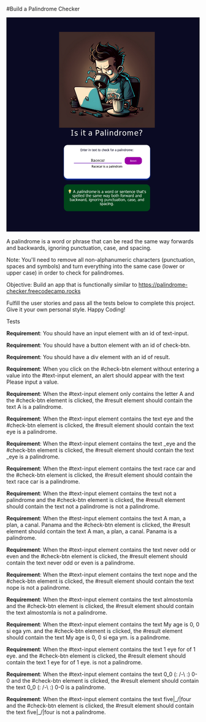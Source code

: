 #Build a Palindrome Checker


![A picture of a guy drinking coffee coding](images/readmepng.png)

A palindrome is a word or phrase that can be read the same way forwards and backwards, ignoring punctuation, case, and spacing.

Note: You'll need to remove all non-alphanumeric characters (punctuation, spaces and symbols) and turn everything into the same 
case (lower or upper case) in order to check for palindromes.

Objective: Build an app that is functionally similar to https://palindrome-checker.freecodecamp.rocks


Fulfill the user stories and pass all the tests below to complete this project. Give it your own personal style. Happy Coding!

Tests

**Requirement**: You should have an input element with an id of text-input.

**Requirement**: You should have a button element with an id of check-btn.

**Requirement**: You should have a div element with an id of result.

**Requirement**: When you click on the #check-btn element without entering a value into the #text-input element, 
an alert should appear with the text Please input a value.

**Requirement**: When the #text-input element only contains the letter A and the #check-btn element is clicked, 
the #result element should contain the text A is a palindrome.

**Requirement**: When the #text-input element contains the text eye and the #check-btn element is clicked, 
the #result element should contain the text eye is a palindrome.

**Requirement**: When the #text-input element contains the text \_eye and the #check-btn element is clicked, 
the #result element should contain the text \_eye is a palindrome.

**Requirement**: When the #text-input element contains the text race car and the #check-btn element is clicked, 
the #result element should contain the text race car is a palindrome.

**Requirement**: When the #text-input element contains the text not a palindrome and the #check-btn element is clicked, 
the #result element should contain the text not a palindrome is not a palindrome.

**Requirement**: When the #test-input element contains the text A man, a plan, a canal. Panama and the #check-btn element
is clicked, the #result element should contain the text A man, a plan, a canal. Panama is a palindrome.

**Requirement**: When the #text-input element contains the text never odd or even and the #check-btn element is clicked, 
the #result element should contain the text never odd or even is a palindrome.

**Requirement**: When the #text-input element contains the text nope and the #check-btn element is clicked, 
the #result element should contain the text nope is not a palindrome.

**Requirement**: When the #text-input element contains the text almostomla and the #check-btn element is clicked, 
the #result element should contain the text almostomla is not a palindrome.

**Requirement**: When the #text-input element contains the text My age is 0, 0 si ega ym. and the #check-btn element is clicked,
the #result element should contain the text My age is 0, 0 si ega ym. is a palindrome.

**Requirement**: When the #text-input element contains the text 1 eye for of 1 eye. and the #check-btn element is clicked, 
the #result element should contain the text 1 eye for of 1 eye. is not a palindrome.

**Requirement**: When the #text-input element contains the text 0_0 (: /-\ :) 0-0 and the #check-btn element is clicked, 
the #result element should contain the text 0_0 (: /-\ :) 0-0 is a palindrome.

**Requirement**: When the #text-input element contains the text five|\_/|four and the #check-btn element is clicked, 
the #result element should contain the text five|\_/|four is not a palindrome.

